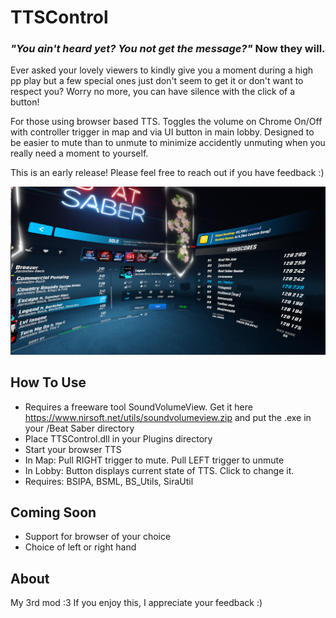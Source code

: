 # TTSControl

### _"You ain't heard yet? You not get the message?"_ Now they will.

Ever asked your lovely viewers to kindly give you a moment during a high pp play but a few special ones just don't seem to get it or don't want to respect you? Worry no more, you can have silence with the click of a button!

For those using browser based TTS. Toggles the volume on Chrome On/Off with controller trigger in map and via UI button in main lobby. Designed to be easier to mute than to unmute to minimize accidently unmuting when you really need a moment to yourself.

This is an early release! Please feel free to reach out if you have feedback :)

![screenshot](https://github.com/zeph-yr/TTSControl/blob/main/ttscontrol_menu_small.png)

## How To Use
- Requires a freeware tool SoundVolumeView. Get it here https://www.nirsoft.net/utils/soundvolumeview.zip and put the .exe in your /Beat Saber directory
- Place TTSControl.dll in your Plugins directory
- Start your browser TTS
- In Map: Pull RIGHT trigger to mute. Pull LEFT trigger to unmute
- In Lobby: Button displays current state of TTS. Click to change it.
- Requires: BSIPA, BSML, BS_Utils, SiraUtil

## Coming Soon
- Support for browser of your choice
- Choice of left or right hand

## About
My 3rd mod :3 If you enjoy this, I appreciate your feedback :)
